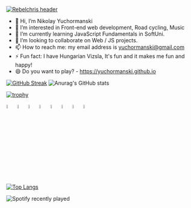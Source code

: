 <!-- 
https://github-readme-streak-stats.herokuapp.com/demo/
-->

<!--
**yuchormanski/yuchormanski** is a ✨ _special_ ✨ repository because its `README.md` (this file) appears on your GitHub profile.

Here are some ideas to get you started:
<! --### Hi there 👋 

- 🔭 I’m currently working on ...
- 🌱 I’m currently learning ...
- 👯 I’m looking to collaborate on ...
- 🤔 I’m looking for help with ...
- 💬 Ask me about ...
- 📫 How to reach me: ...
- 😄 Pronouns: ...
- ⚡ Fun fact: ...
-->
[![Rebelchris header](https://github.com/rebelchris/rebelchris/blob/master/assets/github-header.png)](https://daily-dev-tips.com)

* 👋 Hi, I’m Nikolay Yuchormanski
* 👀 I’m interested in Front-end web development, Road cycling, Music
* 🌱 I’m currently learning JavaScript Fundamentals in SoftUni.
* 💞️ I’m looking to collaborate on Web / JS projects.
* 📫 How to reach me: my email address is yuchormanski@gmail.com
* ⚡ Fun fact: I have Hungarian Vizsla, It's fun and it makes me fun and happy!
* 😄 Do you want to play? - https://yuchormanski.github.io

[![GitHub Streak](https://github-readme-streak-stats.herokuapp.com?user=yuchormanski&theme=nord&hide_border=true&date_format=j%20M%5B%20Y%5D)](https://git.io/streak-stats)
![Anurag's GitHub stats](https://github-readme-stats.vercel.app/api?username=yuchormanski&show_icons=true&theme=nord&hide_border=true)

  [![trophy](https://github-profile-trophy.vercel.app/?username=yuchormanski)](https://github.com/yuchormanski/github-profile-trophy)

<div> <!-- https://devicon.dev/ -->
            <img src="https://cdn.jsdelivr.net/gh/devicons/devicon/icons/javascript/javascript-original.svg" width="5%"/>
            <img src="https://cdn.jsdelivr.net/gh/devicons/devicon/icons/html5/html5-original.svg" width="5%"/>
            <img src="https://cdn.jsdelivr.net/gh/devicons/devicon/icons/css3/css3-original.svg" width="5%"/>			
            <img src="https://cdn.jsdelivr.net/gh/devicons/devicon/icons/vscode/vscode-original.svg" width="5%"/>         
            <img src="https://cdn.jsdelivr.net/gh/devicons/devicon/icons/wordpress/wordpress-plain.svg" width="5%"/>         
            <img src="https://cdn.jsdelivr.net/gh/devicons/devicon/icons/github/github-original.svg" width="5%"/>        
            <img src="https://cdn.jsdelivr.net/gh/devicons/devicon/icons/filezilla/filezilla-plain.svg" width="5%"/>     
            <img src="https://cdn.jsdelivr.net/gh/devicons/devicon/icons/apache/apache-original.svg" width="5%"/>
</div>



[![Top Langs](https://github-readme-stats.vercel.app/api/top-langs/?username=yuchormanski&layout=compact&theme=nord&hide_border=true)](https://github.com/anuraghazra/github-readme-stats)

![Spotify recently played](https://spotify-recently-played-readme.vercel.app/api?user=11132923862)
